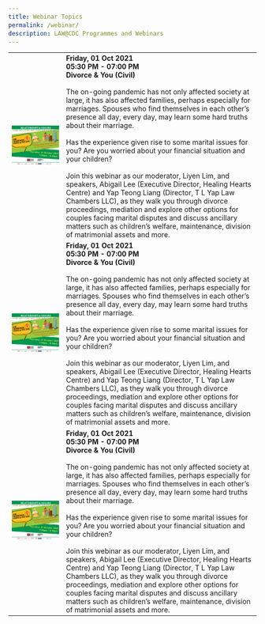 ```yaml
---
title: Webinar Topics
permalink: /webinar/
description: LAW@CDC Programmes and Webinars
---
```

|  | |
| -------- | -------- |
| ![Law Awareness Weeks](/images/Picture1.png) |<strong>Friday, 01 Oct 2021 <br>  05:30 PM - 07:00 PM <br>   Divorce & You (Civil)</strong> <br><br>The on-going pandemic has not only affected society at large, it has also affected families, perhaps especially for marriages. Spouses who find themselves in each other’s presence all day, every day, may learn some hard truths about their marriage. <br> <br>Has the experience given rise to some marital issues for you? Are you worried about your financial situation and your children? <br> <br>Join this webinar as our moderator, Liyen Lim, and speakers, Abigail Lee (Executive Director, Healing Hearts Centre) and Yap Teong Liang (Director, T L Yap Law Chambers LLC), as they walk you through divorce proceedings, mediation and explore other options for couples facing marital disputes and discuss ancillary matters such as children’s welfare, maintenance, division of matrimonial assets and more.  |
| ![Law Awareness Weeks](/images/Picture1.png) |<strong>Friday, 01 Oct 2021 <br>  05:30 PM - 07:00 PM <br>   Divorce & You (Civil)</strong> <br><br>The on-going pandemic has not only affected society at large, it has also affected families, perhaps especially for marriages. Spouses who find themselves in each other’s presence all day, every day, may learn some hard truths about their marriage. <br> <br>Has the experience given rise to some marital issues for you? Are you worried about your financial situation and your children? <br> <br>Join this webinar as our moderator, Liyen Lim, and speakers, Abigail Lee (Executive Director, Healing Hearts Centre) and Yap Teong Liang (Director, T L Yap Law Chambers LLC), as they walk you through divorce proceedings, mediation and explore other options for couples facing marital disputes and discuss ancillary matters such as children’s welfare, maintenance, division of matrimonial assets and more.   || ![Law Awareness Weeks](/images/Picture1.png) |<strong>Friday, 01 Oct 2021 <br>  05:30 PM - 07:00 PM <br>   Divorce & You (Civil)</strong> <br><br>The on-going pandemic has not only affected society at large, it has also affected families, perhaps especially for marriages. Spouses who find themselves in each other’s presence all day, every day, may learn some hard truths about their marriage. <br> <br>Has the experience given rise to some marital issues for you? Are you worried about your financial situation and your children? <br> <br>Join this webinar as our moderator, Liyen Lim, and speakers, Abigail Lee (Executive Director, Healing Hearts Centre) and Yap Teong Liang (Director, T L Yap Law Chambers LLC), as they walk you through divorce proceedings, mediation and explore other options for couples facing marital disputes and discuss ancillary matters such as children’s welfare, maintenance, division of matrimonial assets and more.   |
| ![Law Awareness Weeks](/images/Picture1.png) |<strong>Friday, 01 Oct 2021 <br>  05:30 PM - 07:00 PM <br>   Divorce & You (Civil)</strong> <br><br>The on-going pandemic has not only affected society at large, it has also affected families, perhaps especially for marriages. Spouses who find themselves in each other’s presence all day, every day, may learn some hard truths about their marriage. <br> <br>Has the experience given rise to some marital issues for you? Are you worried about your financial situation and your children? <br> <br>Join this webinar as our moderator, Liyen Lim, and speakers, Abigail Lee (Executive Director, Healing Hearts Centre) and Yap Teong Liang (Director, T L Yap Law Chambers LLC), as they walk you through divorce proceedings, mediation and explore other options for couples facing marital disputes and discuss ancillary matters such as children’s welfare, maintenance, division of matrimonial assets and more.   |